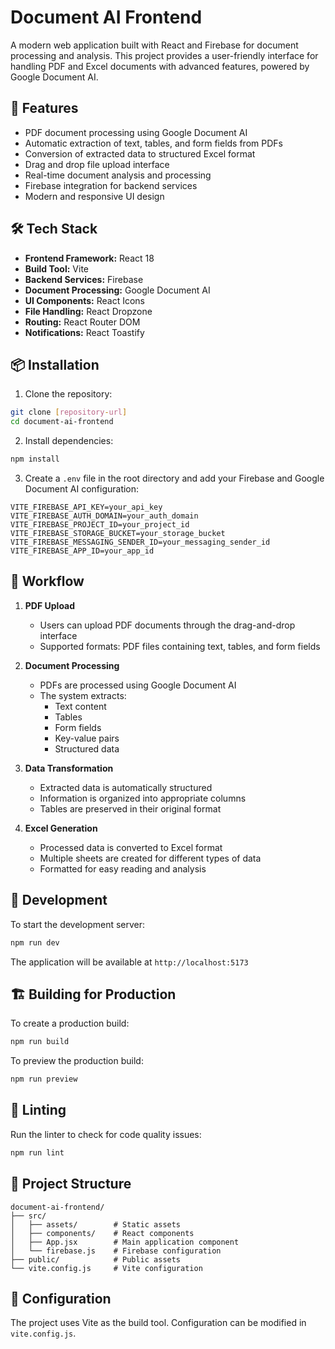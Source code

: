 # Document AI Frontend

A modern web application built with React and Firebase for document processing and analysis. This project provides a user-friendly interface for handling PDF and Excel documents with advanced features, powered by Google Document AI.

## 🚀 Features

- PDF document processing using Google Document AI
- Automatic extraction of text, tables, and form fields from PDFs
- Conversion of extracted data to structured Excel format
- Drag and drop file upload interface
- Real-time document analysis and processing
- Firebase integration for backend services
- Modern and responsive UI design

## 🛠️ Tech Stack

- **Frontend Framework:** React 18
- **Build Tool:** Vite
- **Backend Services:** Firebase
- **Document Processing:** Google Document AI
- **UI Components:** React Icons
- **File Handling:** React Dropzone
- **Routing:** React Router DOM
- **Notifications:** React Toastify

## 📦 Installation

1. Clone the repository:
```bash
git clone [repository-url]
cd document-ai-frontend
```

2. Install dependencies:
```bash
npm install
```

3. Create a `.env` file in the root directory and add your Firebase and Google Document AI configuration:
```env
VITE_FIREBASE_API_KEY=your_api_key
VITE_FIREBASE_AUTH_DOMAIN=your_auth_domain
VITE_FIREBASE_PROJECT_ID=your_project_id
VITE_FIREBASE_STORAGE_BUCKET=your_storage_bucket
VITE_FIREBASE_MESSAGING_SENDER_ID=your_messaging_sender_id
VITE_FIREBASE_APP_ID=your_app_id
```

## 🔄 Workflow

1. **PDF Upload**
   - Users can upload PDF documents through the drag-and-drop interface
   - Supported formats: PDF files containing text, tables, and form fields

2. **Document Processing**
   - PDFs are processed using Google Document AI
   - The system extracts:
     - Text content
     - Tables
     - Form fields
     - Key-value pairs
     - Structured data

3. **Data Transformation**
   - Extracted data is automatically structured
   - Information is organized into appropriate columns
   - Tables are preserved in their original format

4. **Excel Generation**
   - Processed data is converted to Excel format
   - Multiple sheets are created for different types of data
   - Formatted for easy reading and analysis

## 🚀 Development

To start the development server:

```bash
npm run dev
```

The application will be available at `http://localhost:5173`

## 🏗️ Building for Production

To create a production build:

```bash
npm run build
```

To preview the production build:

```bash
npm run preview
```

## 🧪 Linting

Run the linter to check for code quality issues:

```bash
npm run lint
```

## 📁 Project Structure

```
document-ai-frontend/
├── src/
│   ├── assets/        # Static assets
│   ├── components/    # React components
│   ├── App.jsx        # Main application component
│   └── firebase.js    # Firebase configuration
├── public/            # Public assets
└── vite.config.js     # Vite configuration
```

## 🔧 Configuration

The project uses Vite as the build tool. Configuration can be modified in `vite.config.js`.


